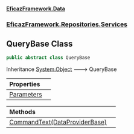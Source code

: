 #### [EficazFramework.Data](EficazFrameworkData.md 'EficazFramework Data')
### [EficazFramework.Repositories.Services](EficazFrameworkData.md#EficazFramework.Repositories.Services 'EficazFramework.Repositories.Services')

## QueryBase Class

```csharp
public abstract class QueryBase
```

Inheritance [System.Object](https://docs.microsoft.com/en-us/dotnet/api/System.Object 'System.Object') &#129106; QueryBase

| Properties | |
| :--- | :--- |
| [Parameters](EficazFramework.Repositories.Services/QueryBase/Parameters.md 'EficazFramework.Repositories.Services.QueryBase.Parameters') | |

| Methods | |
| :--- | :--- |
| [CommandText(DataProviderBase)](EficazFramework.Repositories.Services/QueryBase/CommandText(DataProviderBase).md 'EficazFramework.Repositories.Services.QueryBase.CommandText(EficazFramework.Providers.DataProviderBase)') | |
